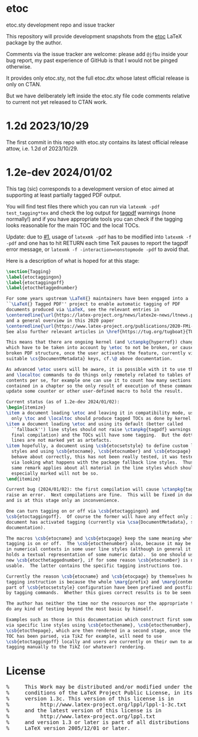 # etoc
etoc.sty development repo and issue tracker

This repository will provide development snapshots from the [etoc](https://ctan.org/pkg/etoc) LaTeX package by the author.

Comments via the issue tracker are welcome: please add `@jfbu` inside your bug report, my past experience of GitHub is that I would not be pinged otherwise.

It provides only etoc.sty, not the full etoc.dtx whose latest official release is only on CTAN.

But we have deliberately left inside the etoc.sty file code comments relative to current not yet released to CTAN work.

# 1.2d 2023/10/29

The first commit in this repo with etoc.sty contains its latest official release attow, i.e. 1.2d of 2023/10/29.

# 1.2e-dev 2024/01/02

This tag (sic) corresponds to a development version of etoc aimed at supporting at least partially tagged PDF output.

You will find test files there which you can run via `latexmk -pdf test_tagging*tex` and check the log output for [tagpdf](https://ctan.org/pkg/tagpdf) warnings (none normally!) and if you have appropriate tools you can check if the tagging looks reasonable for the main TOC and the local TOCs.

Update: due to [#1](https://github.com/jfbu/etoc/issues/1), usage of `latexmk -pdf` has to be modified into `latexmk -f -pdf` and one has to hit RETURN each time TeX pauses to report the tagpdf error message, or `latexmk -f -interaction=nonstopmode -pdf` to avoid that.

Here is a description of what is hoped for at this stage:

```latex
\section{Tagging}
\label{etoctaggingon}
\label{etoctaggingoff}
\label{etocthetaggednumber}

For some years upstream \LaTeX{} maintainers have been engaged into a
``\LaTeX{} Tagged PDF'' project to enable automatic tagging of PDF
documents produced via \LaTeX, see the relevant entries in
\centeredline{\url{https://latex-project.org/news/latex2e-news/ltnews.pdf}}
and a general overview in this 2020 paper
\centeredline{\url{https://www.latex-project.org/publications/2020-FMi-TUB-tb129mitt-tagpdf.pdf}}
See also further relevant articles in \href{https://tug.org/tugboat}{TUGboat}.

This means that there are ongoing kernel (and \ctanpkg{hyperref}) changes
which have to be taken into account by \etoc to not be broken, or cause a
broken PDF structure, once the user activates the feature, currently via usage of
suitable \cs{DocumentMetadata} keys, cf.\@ above documentation.

As advanced \etoc users will be aware, it is possible with it to use the \toc
and \localtoc commands to do things only remotely related to tables of
contents per se, for example one can use it to count how many sections are
contained in a chapter so the only result of execution of these commands is to
update some counter or other user-defined macro to hold the result.

Current status (as of 1.2e-dev 2024/01/02):
\begin{itemize}
\item a document loading \etoc and leaving it in compatibility mode, using
  only \toc and \localtoc should produce tagged TOCs as done by kernel code,
\item a document loading \etoc and using its default (better called
  ``fallback'') line styles should not raise \ctanpkg{tagpdf} warnings (after
  final compilation) and the TOCs will have some tagging.  But the dotted
  lines are not marked yet as artefacts.
\item hopefully, a document using \csb{etocsetstyle} to define custom line
  styles and using \csb{etocname}, \csb{etocnumber} and \csb{etocpage} should
  behave about correctly, this has not been really tested, it was tested only
  via looking what happens with the package fallback line styles.  Thus the
  same remark applies about all material in the line styles which should be
  especially marked will not be so. 
\end{itemize}

Current bug (2024/01/02): the first compilation will cause \ctanpkg{tagpdf} to
raise an error.  Next compilations are fine.  This will be fixed in due time,
and is at this stage only an inconvenience.

One can turn tagging on or off via \csb{etoctaggingon} and
\csb{etoctaggingoff}.  Of course the former will have any effect only if the
document has activated tagging (currently via \csa{DocumentMetadata}, see above
documentation).

The macros \csb{etocname} and \csb{etocpage} keep the same meaning whether
tagging is on or off.  The \csb{etocthenumber} also, because it may be used
in numerical contexts in some user line styles (although in general it may only
holds a textual representation of some numeric data).  So one should use the
new \csb{etocthetaggednumber}, if for some reason \csb{etocnumber} is not
usable.  The latter contains the specific tagging instructions too.

Currently the reason \csb{etocname} and \csb{etocpage} by themselves hold no
tagging instruction is because the whole \marg{prefix} and \marg{contents}
part of \csb{etocsetstyle} configuration have been prefixed and postfixed
by tagging commands.  Whether this gives correct results is to be seen.

The author has neither the time nor the resources nor the appropriate tools to
do any kind of testing beyond the most basic by himself.

Examples such as those in this documentation which construct first some data
via specific line styles using \csb{etocthename}, \csb{etocthenumber},
\csb{etocthepage}, which are then rendered in a second stage, once the whole
TOC has been parsed, via TikZ for example, will need to use
\csb{etoctaggingoff} locally and users are currently on their own to add
tagging manually to the TikZ (or whatever) rendering.
```

# License

<pre>
%     This Work may be distributed and/or modified under the
%     conditions of the LaTeX Project Public License, in its
%     version 1.3c. This version of this license is in
%          http://www.latex-project.org/lppl/lppl-1-3c.txt
%     and the latest version of this license is in
%          http://www.latex-project.org/lppl.txt
%     and version 1.3 or later is part of all distributions of
%     LaTeX version 2005/12/01 or later.
</pre>
